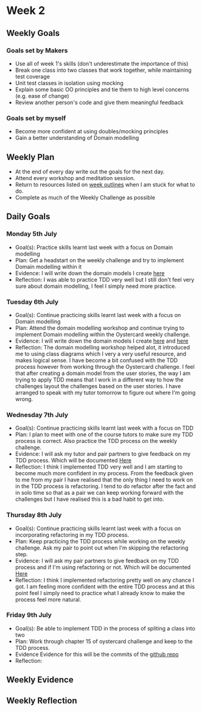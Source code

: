 # Week 2

## Weekly Goals
### Goals set by Makers
* Use all of week 1's skills (don't underestimate the importance of this)
* Break one class into two classes that work together, while maintaining test coverage
* Unit test classes in isolation using mocking
* Explain some basic OO principles and tie them to high level concerns (e.g. ease of change)
* Review another person's code and give them meaningful feedback

### Goals set by myself
* Become more confident at using doubles/mocking principles
* Gain a better understanding of Domain modelling

## Weekly Plan
* At the end of every day write out the goals for the next day.
* Attend every workshop and meditation session.
* Return to resources listed on [week outlines](https://github.com/makersacademy/course/blob/main/week_outlines.md) when I am stuck for what to do.
* Complete as much of the Weekly Challenge as possible

## Daily Goals
### Monday 5th July
* Goal(s): 
Practice skills learnt last week with a focus on Domain modelling
* Plan: 
Get a headstart on the weekly challenge and try to implement Domain modelling within it
* Evidence: 
I will write down the domain models I create [here](https://github.com/YoFirmy/makers_journey/blob/main/Week2Evidence.md) 
* Reflection: 
I was able to practice TDD very well but I still don't feel very sure about domain modelling, I feel I simply need more practice.

### Tuesday 6th July
* Goal(s): 
Continue practicing skills learnt last week with a focus on Domain modelling
* Plan: 
Attend the domain modelling workshop and continue trying to implement Domain modelling within the Oystercard weekly challenge.
* Evidence: 
I will write down the domain models I create [here](https://wireframe.cc/KfI2Xp) and [here](https://wireframe.cc/9zLpqn)
* Reflection: 
The domain modelling workshop helped alot, it introduced me to using class diagrams which I very a very useful resource, and makes logical sense. I have become a bit confused with the TDD process however from working through the Oystercard challenge. I feel that after creating a domain model from the user stories, the way I am trying to apply TDD means that I work in a different way to how the challenges layout the challenges based on the user stories. I have arranged to speak with my tutor tomorrow to figure out where I'm going wrong.

### Wednesday 7th July
* Goal(s): 
Continue practicing skills learnt last week with a focus on TDD
* Plan: 
I plan to meet with one of the course tutors to make sure my TDD process is correct. Also practice the TDD process on the weekly challenge.
* Evidence: 
I will ask my tutor and pair partners to give feedback on my TDD process. Which will be documented [Here](https://github.com/YoFirmy/makers_journey/blob/main/Week2Evidence.md)
* Reflection: I think I implemented TDD very well and I am starting to become much more confident in my process. From the feedback given to me from my pair I have realised that the only thing I need to work on in the TDD process is refactoring. I tend to do refactor after the fact and in solo time so that as a pair we can keep working forward with the challenges but I have realised this is a bad habit to get into.

### Thursday 8th July
* Goal(s):
Continue practicing skills learnt last week with a focus on incorporating refactoring in my TDD process.
* Plan:
Keep practicing the TDD process while working on the weekly challenge. Ask my pair to point out when I'm skipping the refactoring step.
* Evidence: 
I will ask my pair partners to give feedback on my TDD process and if I'm using refactoring or not. Which will be documented [Here](https://github.com/YoFirmy/makers_journey/blob/main/Week2Evidence.md)
* Reflection: 
I think I implemented refactoring pretty well on any chance I got. I am feeling more confident with the entire TDD process and at this point feel I simply need to practice what I already know to make the process feel more natural.

### Friday 9th July
* Goal(s):
Be able to implement TDD in the process of spliting a class into two
* Plan:
Work through chapter 15 of oystercard challenge and keep to the TDD process.
* Evidence
Evidence for this will be the commits of the [github repo](https://github.com/YoFirmy/Oystercard)
* Reflection: 



## Weekly Evidence

## Weekly Reflection 